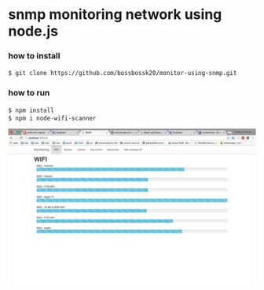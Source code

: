# snmp monitoring network using node.js
### how to install
```
$ git clone https://github.com/bossbossk20/monitor-using-snmp.git
```
### how to run
```
$ npm install
$ npm i node-wifi-scanner
```

![ screenshot](screen.png)
